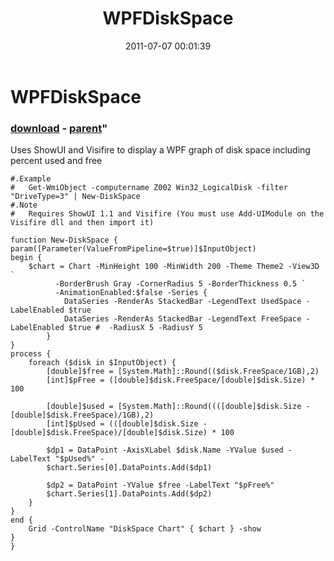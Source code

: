 ﻿---
pid:            2773
parent:         992
children:       
poster:         Joel Bennett
title:          WPFDiskSpace
date:           2011-07-07 00:01:39
format:         posh
---

# WPFDiskSpace

### [download](2773.ps1) - [parent](992.md)"

Uses ShowUI and Visifire to display a WPF graph of disk space including percent used and free

```posh
#.Example
#   Get-WmiObject -computername Z002 Win32_LogicalDisk -filter "DriveType=3" | New-DiskSpace
#.Note
#   Requires ShowUI 1.1 and Visifire (You must use Add-UIModule on the Visifire dll and then import it)

function New-DiskSpace {
param([Parameter(ValueFromPipeline=$true)]$InputObject)
begin {
    $chart = Chart -MinHeight 100 -MinWidth 200 -Theme Theme2 -View3D `
          -BorderBrush Gray -CornerRadius 5 -BorderThickness 0.5 `
          -AnimationEnabled:$false -Series {
            DataSeries -RenderAs StackedBar -LegendText UsedSpace -LabelEnabled $true
            DataSeries -RenderAs StackedBar -LegendText FreeSpace -LabelEnabled $true #  -RadiusX 5 -RadiusY 5
        }
}
process {
    foreach ($disk in $InputObject) {
        [double]$free = [System.Math]::Round(($disk.FreeSpace/1GB),2)
        [int]$pFree = ([double]$disk.FreeSpace/[double]$disk.Size) * 100

        [double]$used = [System.Math]::Round((([double]$disk.Size - [double]$disk.FreeSpace)/1GB),2)
        [int]$pUsed = (([double]$disk.Size - [double]$disk.FreeSpace)/[double]$disk.Size) * 100

        $dp1 = DataPoint -AxisXLabel $disk.Name -YValue $used -LabelText "$pUsed%" -
        $chart.Series[0].DataPoints.Add($dp1)

        $dp2 = DataPoint -YValue $free -LabelText "$pFree%" 
        $chart.Series[1].DataPoints.Add($dp2)
    }
}
end {
    Grid -ControlName "DiskSpace Chart" { $chart } -show
}
}
```

